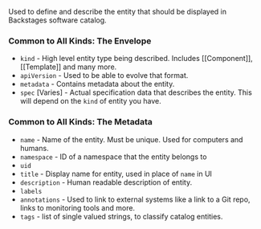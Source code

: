 Used to define and describe the entity that should be displayed in Backstages software catalog.
### Common to All Kinds: The Envelope
- `kind` - High level entity type being described. Includes [[Component]], [[Template]] and many more.
- `apiVersion` - Used to be able to evolve that format.
- `metadata` - Contains metadata about the entity. 
- `spec` \[Varies\] - Actual specification data that describes the entity. This will depend on the `kind` of entity you have.

### Common to All Kinds: The Metadata
- `name` - Name of the entity. Must be unique. Used for computers and humans.
- `namespace` - ID of a namespace that the entity belongs to
- `uid`
- `title` - Display name for entity, used in place of `name` in UI
- `description` - Human readable description of entity.
- `labels` 
- `annotations` - Used to link to external systems like a link to a Git repo, links to monitoring tools and more.
- `tags` - list of single valued strings, to classify catalog entities. 